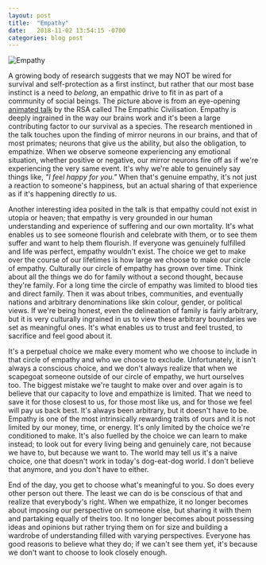 ```yaml
---
layout: post
title:  "Empathy"
date:   2018-11-02 13:54:15 -0700
categories: blog post
---
```

![Empathy](https://i.imgur.com/shW9qLi.png "Empathy")

A growing body of research suggests that we may NOT be wired for survival and self-protection as a first instinct, but rather that our most base instinct is a need to *belong*, an empathic drive to fit in as part of a community of social beings. The picture above is from an eye-opening [animated talk](https://www.youtube.com/watch?v=l7AWnfFRc7g "RSA Animate: The Empathic Civilization") by the RSA called The Empathic Civilisation. Empathy is deeply ingrained in the way our brains work and it's been a large contributing factor to our survival as a species. The research mentioned in the talk touches upon the finding of mirror neurons in our brains, and that of most primates; neurons that give us the ability, but also the obligation, to empathize. When we observe someone experiencing any emotional situation, whether positive or negative, our mirror neurons fire off as if we're experiencing the very same event. It's why we're able to genuinely say things like, *"I feel happy for you."* When that's genuine empathy, it's not just a reaction to someone's happiness, but an actual sharing of that experience as if it's happening directly *to* us.

Another interesting idea posited in the talk is that empathy could not exist in utopia or heaven; that empathy is very grounded in our human understanding and experience of suffering and our own mortality. It's what enables us to see someone flourish and celebrate with them, or to see them suffer and want to help them flourish. If everyone was genuinely fulfilled and life was perfect, empathy wouldn't exist. The choice we get to make over the course of our lifetimes is how large we choose to make our circle of empathy. Culturally our circle of empathy has grown over time. Think about all the things we do for family without a second thought, because they're family. For a long time the circle of empathy was limited to blood ties and direct family. Then it was about tribes, communities, and eventually nations and arbitrary denominations like skin colour, gender, or political views. If we're being honest, even the delineation of family is fairly arbitrary, but it is very culturally ingrained in us to view these arbitrary boundaries we set as meaningful ones. It's what enables us to trust and feel trusted, to sacrifice and feel good about it. 

It's a perpetual choice we make every moment who we choose to include in that circle of empathy and who we choose to exclude. Unfortunately, it isn't always a conscious choice, and we don't always realize that when we scapegoat someone outside of our circle of empathy, we hurt ourselves too. The biggest mistake we're taught to make over and over again is to believe that our capacity to love and empathize is limited. That we need to save it for those closest to us, for those most like us, and for those we feel will pay us back best. It's always been arbitrary, but it doesn't have to be. Empathy is one of the most intrinsically rewarding traits of ours and it is not limited by our money, time, or energy. It's only limited by the choice we're conditioned to make. It's also fuelled by the choice we can learn to make instead; to look out for every living being and genuinely care, not because we have to, but because we want to. The world may tell us it's a naive choice, one that doesn't work in today's dog-eat-dog world. I don't believe that anymore, and you don't have to either. 

End of the day, you get to choose what's meaningful to you. So does every other person out there. The least we can do is be conscious of that and realize that everybody's right. When we empathize, it no longer becomes about imposing our perspective on someone else, but sharing it with them and partaking equally of theirs too. It no longer becomes about possessing ideas and opinions but rather trying them on for size and building a wardrobe of understanding filled with varying perspectives. Everyone has good reasons to believe what they do; if we can't see them yet, it's because we don't want to choose to look closely enough.